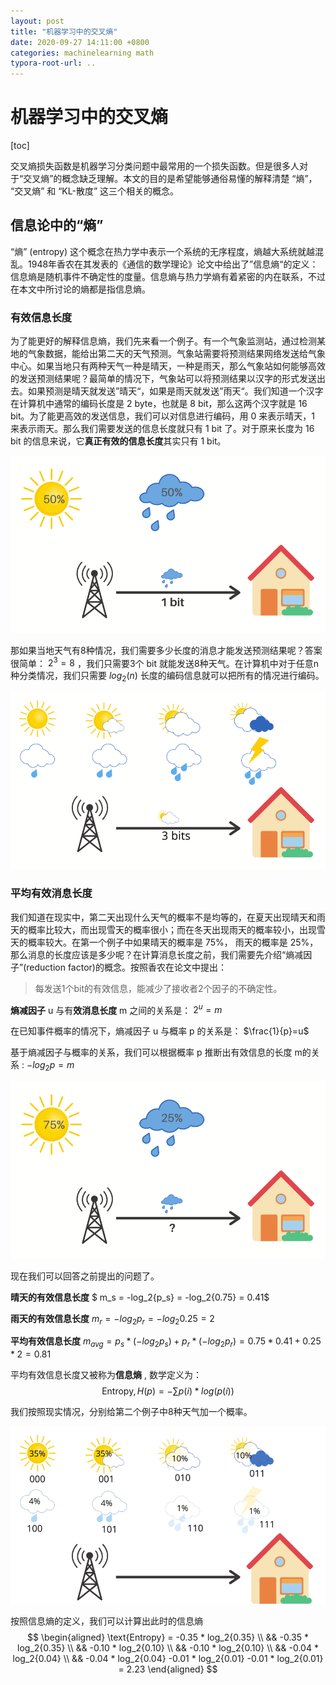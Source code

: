 ```yaml
---
layout: post
title: "机器学习中的交叉熵"
date: 2020-09-27 14:11:00 +0800
categories: machinelearning math
typora-root-url: ..
---
```


# 机器学习中的交叉熵



[toc]

交叉熵损失函数是机器学习分类问题中最常用的一个损失函数。但是很多人对于“交叉熵”的概念缺乏理解。本文的目的是希望能够通俗易懂的解释清楚 “熵”， “交叉熵” 和 “KL-散度” 这三个相关的概念。

## 信息论中的“熵”

“熵” (entropy) 这个概念在热力学中表示一个系统的无序程度，熵越大系统就越混乱。1948年香农在其发表的《通信的数学理论》论文中给出了”信息熵“的定义：信息熵是随机事件不确定性的度量。信息熵与热力学熵有着紧密的内在联系，不过在本文中所讨论的熵都是指信息熵。

### 有效信息长度

为了能更好的解释信息熵，我们先来看一个例子。有一个气象监测站，通过检测某地的气象数据，能给出第二天的天气预测。气象站需要将预测结果网络发送给气象中心。如果当地只有两种天气一种是晴天，一种是雨天，那么气象站如何能够高效的发送预测结果呢？最简单的情况下，气象站可以将预测结果以汉字的形式发送出去。如果预测是晴天就发送”晴天“，如果是雨天就发送”雨天“。我们知道一个汉字在计算机中通常的编码长度是 2 byte，也就是 8 bit，那么这两个汉字就是 16 bit。为了能更高效的发送信息，我们可以对信息进行编码，用 0 来表示晴天，1 来表示雨天。那么我们需要发送的信息长度就只有 1 bit 了。对于原来长度为 16 bit 的信息来说，它**真正有效的信息长度**其实只有 1 bit。

![weather_2](/assets/entropy1.png)



那如果当地天气有8种情况，我们需要多少长度的消息才能发送预测结果呢？答案很简单： $2^3=8$ ，我们只需要3个 bit 就能发送8种天气。在计算机中对于任意n种分类情况，我们只需要 $log_2 (n)$  长度的编码信息就可以把所有的情况进行编码。

![c](/assets/entropy2.png)



### 平均有效消息长度

我们知道在现实中，第二天出现什么天气的概率不是均等的，在夏天出现晴天和雨天的概率比较大，而出现雪天的概率很小；而在冬天出现雨天的概率较小，出现雪天的概率较大。在第一个例子中如果晴天的概率是 75%， 雨天的概率是 25%，那么消息的长度应该是多少呢？在计算消息长度之前，我们需要先介绍“熵减因子”(reduction factor)的概念。按照香农在论文中提出：

> 每发送1个bit的有效信息，能减少了接收者2个因子的不确定性。

**熵减因子** u 与有**效消息长度** m 之间的关系是： $2^u=m$

在已知事件概率的情况下，熵减因子 u 与概率 p 的关系是： $\frac{1}{p}=u$

基于熵减因子与概率的关系，我们可以根据概率 p 推断出有效信息的长度 m的关系 : $-log_2{p} = m$ 



![wheather_4](/assets/entropy4.png)

现在我们可以回答之前提出的问题了。

**晴天的有效信息长度** $ m_s = -log_2{p_s} = -log_2{0.75} = 0.41$ 

**雨天的有效信息长度** $m_r = -log_2{p_r} = -log_2{0.25} = 2$

**平均有效信息长度** $m_{avg} = p_s * (-log_2{p_s}) + p_r * (-log_2{p_r}) = 0.75 * 0.41 + 0.25 * 2 = 0.81$



平均有效信息长度又被称为**信息熵** , 数学定义为：
$$
\text{Entropy},H(p) = - \sum{p(i)*log(p(i))}
$$




我们按照现实情况，分别给第二个例子中8种天气加一个概率。

![weather_8_prob](/assets/entropy3.png)

按照信息熵的定义，我们可以计算出此时的信息熵
$$
\begin{aligned} 
\text{Entropy} = -0.35 * log_2{0.35}  \\
&& -0.35 * log_2{0.35} \\ 
&& -0.10 * log_2{0.10} \\
&& -0.10 * log_2{0.10} \\
&& -0.04 * log_2{0.04} \\ 
&& -0.04 * log_2{0.04} -0.01 * log_2{0.01} -0.01 * log_2{0.01} = 2.23
\end{aligned}
$$
